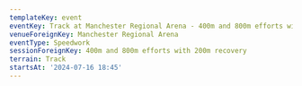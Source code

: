 ```yaml
---
templateKey: event
eventKey: Track at Manchester Regional Arena - 400m and 800m efforts with 200m recovery
venueForeignKey: Manchester Regional Arena
eventType: Speedwork
sessionForeignKey: 400m and 800m efforts with 200m recovery
terrain: Track
startsAt: '2024-07-16 18:45'
---
```

